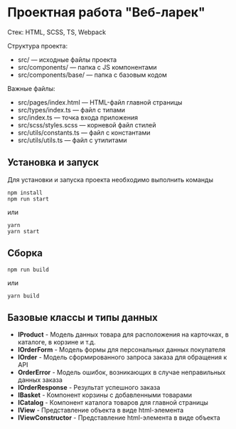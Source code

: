 # Проектная работа "Веб-ларек"

Стек: HTML, SCSS, TS, Webpack

Структура проекта:
- src/ — исходные файлы проекта
- src/components/ — папка с JS компонентами
- src/components/base/ — папка с базовым кодом

Важные файлы:
- src/pages/index.html — HTML-файл главной страницы
- src/types/index.ts — файл с типами
- src/index.ts — точка входа приложения
- src/scss/styles.scss — корневой файл стилей
- src/utils/constants.ts — файл с константами
- src/utils/utils.ts — файл с утилитами

## Установка и запуск
Для установки и запуска проекта необходимо выполнить команды

```
npm install
npm run start
```

или

```
yarn
yarn start
```
## Сборка

```
npm run build
```

или

```
yarn build
```

## Базовые классы и типы данных

- **IProduct** - Модель данных товара для расположения на карточках, в каталоге, в корзине и т.д.
- **IOrderForm** - Модель формы для персональных данных покупателя
- **IOrder** - Модель сформированного запроса заказа для обращения к API
- **OrderError** - Модель ошибок, возникающих в случае неправильных данных заказа
- **IOrderResponse** - Результат успешного заказа
- **IBasket** - Компонент корзины с добавленными товарами
- **ICatalog** - Компонент каталога товаров для главной страницы
- **IView** - Представление объекта в виде html-элемента
- **IViewConstructor** - Представление html-элемента в виде объекта